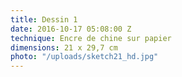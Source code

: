 ```yaml
---
title: Dessin 1
date: 2016-10-17 05:08:00 Z
technique: Encre de chine sur papier
dimensions: 21 x 29,7 cm
photo: "/uploads/sketch21_hd.jpg"
---
```


